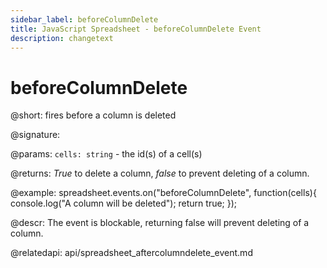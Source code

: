 ```yaml
---
sidebar_label: beforeColumnDelete
title: JavaScript Spreadsheet - beforeColumnDelete Event
description: changetext
---
```


# beforeColumnDelete

@short: fires before a column is deleted

@signature:

@params:
`cells: string` - the id(s) of a cell(s)

@returns:
*True* to delete a column, *false* to prevent deleting of a column.

@example:
spreadsheet.events.on("beforeColumnDelete", function(cells){
	console.log("A column will be deleted");
    return true;
});

@descr:
The event is blockable, returning false will prevent deleting of a column.

@relatedapi:
api/spreadsheet_aftercolumndelete_event.md

